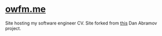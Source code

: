 # [owfm.me](https://owfm.me/)

Site hosting my software engineer CV. Site forked from [this](https://github.com/gaearon/whatthefuck.is) Dan Abramov project.
